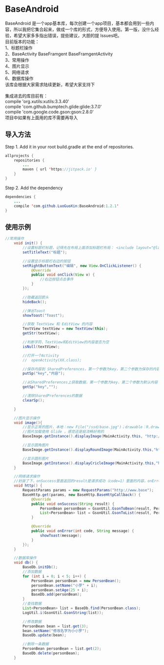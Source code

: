 # BaseAndroid
BaseAndroid 是一个app基本库，每次创建一个app项目，基本都会用到一些内容，所以我把它集合起来，做成一个库的形式，方便导入使用。第一版，没什么经验，希望大家多多指出错误，提些建议，大胆的提 Issues吧。
<br>目前版本的功能：
<br>1、标题栏操作
<br>2、BaseActivity BaseFramgent BaseFramgentActivity
<br>3、常用操作
<br>4、图片显示
<br>5、网络请求
<br>6、数据库操作
<br>该库会根据大家需求陆续更新，希望大家支持下
<br><br>集成进去的库目前有：<br>
 compile 'org.xutils:xutils:3.3.40'<br>
 compile 'com.github.bumptech.glide:glide:3.7.0'<br>
 compile 'com.google.code.gson:gson:2.8.0'<br>
 项目中如果有上面用的库不需要再导入
 
## 导入方法
 Step 1. Add it in your root build.gradle at the end of repositories.

```java
allprojects {
	repositories {
		...
		maven { url 'https://jitpack.io' }
	}
}
```
Step 2. Add the dependency

```java
dependencies {
    ...
    compile 'com.github.LuoGuoXin:BaseAndroid:1.2.1'
}
```

## 使用示例
```java
//常用操作
    void init() {
        //设置标题栏标题，记得先在布局上面添加标题栏布局： <include layout="@layout/titleview_layout"/>
        setTitleText("标题");

        //设置显示标题栏右边的按钮
        setRightButtonText("编辑", new View.OnClickListener() {
            @Override
            public void onClick(View v) {
                //右边按钮点击事件
            }
        });

        //隐藏返回箭头
        hideBack();

        //弹出Toast
        showToast("Toast");

        //获取 TextView 和 EditView 的内容
        TextView textView = new TextView(this);
        getStr(textView);

        //判断字符、TextView和EditView的内容是否为空
        isNull(textView);

        //打开一个Activity
        //  openActivity(XX.class);

        //保存内容到 SharedPreferences，第一个参数为key，第二个参数为保存的内容
        putSp("key","内容");

        //从SharedPreferences上获取数据，第一个参数为key，第二个参数为默认内容
        getSp("key","");

        //清除SharedPreferences的数据
        clearSp();

    }

    //图片显示操作
    void image(){
        //显示正常的图片，本地：new File("/ssd/base.jpg")；drawable：R.drawable.base
        //图片加载使用 Glide ，感觉还是挺流畅好用的
        BaseImage.getInstance().displayImage(MainActivity.this, "http://www.base.com/base.jpg", imageView);

        //显示圆角图片
        BaseImage.getInstance().displayRoundImage(MainActivity.this,"http://www.base.com/base.jpg", imageView);

        //显示圆形图片
        BaseImage.getInstance().displayCricleImage(MainActivity.this,"http://www.base.com/base.jpg", imageView);
    }

    //网络请求操作
    //封装了下，onSuccess里面返回的result是请求成功（code=1）里面的内容，onError是code不等于1时的内容，网络错误时，code为-1
    void http() {
        RequestParams params = new RequestParams("http://www.base");
        BaseHttp.get(params, new BaseHttp.BaseHttpCallback() {
            @Override
            public void onSuccess(String result) {
                PersonBean personBean = GsonUtil.GsonToBean(result, PersonBean.class);
                List<PersonBean> list = GsonUtil.GsonToList(result, PersonBean.class);
            }

            @Override
            public void onError(int code, String message) {
                showToast(message);
            }
        });
    }

    //数据库操作
    void db() {
        BaseDb.initDb();
        //添加数据
        for (int i = 0; i < 5; i++) {
            PersonBean personBean = new PersonBean();
            personBean.setName("小罗" + i);
            personBean.setAge(25 + i);
            BaseDb.add(personBean);
        }
        //查找数据
        List<PersonBean> list = BaseDb.find(PersonBean.class);
        LogUtil.i(GsonUtil.GsonString(list));

        //修改数据
        PersonBean bean = list.get(3);
        bean.setName("修改名字为小小罗");
        BaseDb.update(bean);

        //删除一条数据
        PersonBean personBean = list.get(2);
        BaseDb.delete(personBean);
    }
```


 

